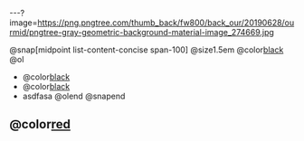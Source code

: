---?image=https://png.pngtree.com/thumb_back/fw800/back_our/20190628/ourmid/pngtree-gray-geometric-background-material-image_274669.jpg

@snap[midpoint list-content-concise span-100] @size1.5em
@color[black](test)
@ol
- @color[black](ไม่รู้จะเขียนไร)
- @color[black](อะไรก็ไม่รู้)
- asdfasa 
@olend @snapend
## @color[red](dasfgsdgsd)